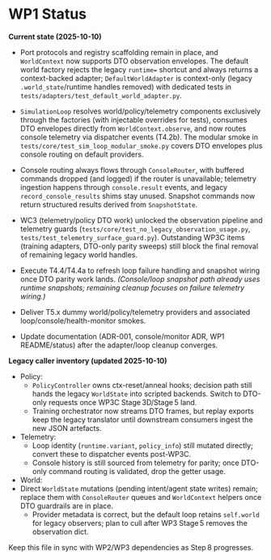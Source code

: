 # WP1 Status

**Current state (2025-10-10)**
- Port protocols and registry scaffolding remain in place, and `WorldContext` now supports DTO observation envelopes. The default world factory rejects the legacy `runtime=` shortcut and always returns a context-backed adapter; `DefaultWorldAdapter` is context-only (legacy `.world_state`/runtime handles removed) with dedicated tests in `tests/adapters/test_default_world_adapter.py`.
- `SimulationLoop` resolves world/policy/telemetry components exclusively through the factories (with injectable overrides for tests), consumes DTO envelopes directly from `WorldContext.observe`, and now routes console telemetry via dispatcher events (T4.2b). The modular smoke in `tests/core/test_sim_loop_modular_smoke.py` covers DTO envelopes plus console routing on default providers.
- Console routing always flows through `ConsoleRouter`, with buffered commands dropped (and logged) if the router is unavailable; telemetry ingestion happens through `console.result` events, and legacy `record_console_results` shims stay unused. Snapshot commands now return structured results derived from `SnapshotState`.
- WC3 (telemetry/policy DTO work) unlocked the observation pipeline and telemetry guards (`tests/core/test_no_legacy_observation_usage.py`, `tests/test_telemetry_surface_guard.py`). Outstanding WP3C items (training adapters, DTO-only parity sweeps) still block the final removal of remaining legacy world handles.

- Execute T4.4/T4.4a to refresh loop failure handling and snapshot wiring once DTO parity work lands. *(Console/loop snapshot path already uses runtime snapshots; remaining cleanup focuses on failure telemetry wiring.)*
- Deliver T5.x dummy world/policy/telemetry providers and associated loop/console/health-monitor smokes.
- Update documentation (ADR-001, console/monitor ADR, WP1 README/status) after the adapter/loop cleanup converges.

**Legacy caller inventory (updated 2025-10-10)**
- Policy:
  - `PolicyController` owns ctx-reset/anneal hooks; decision path still hands the legacy `WorldState` into scripted backends. Switch to DTO-only requests once WP3C Stage 3D/Stage 5 land.
  - Training orchestrator now streams DTO frames, but replay exports keep the legacy translator until downstream consumers ingest the new JSON artefacts.
- Telemetry:
  - Loop identity (`runtime.variant`, `policy_info`) still mutated directly; convert these to dispatcher events post-WP3C.
  - Console history is still sourced from telemetry for parity; once DTO-only command routing is validated, drop the getter usage.
- World:
- Direct `WorldState` mutations (pending intent/agent state writes) remain; replace them with `ConsoleRouter` queues and `WorldContext` helpers once DTO guardrails are in place.
  - Provider metadata is correct, but the default loop retains `self.world` for legacy observers; plan to cull after WP3 Stage 5 removes the observation dict.

Keep this file in sync with WP2/WP3 dependencies as Step 8 progresses.
